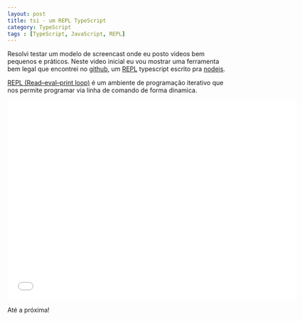 ```yaml
---
layout: post
title: tsi - um REPL TypeScript
category: TypeScript
tags : [TypeScript, JavaScript, REPL]
---
```


Resolvi testar um modelo de screencast onde eu posto videos bem pequenos e práticos. Neste video inicial eu vou mostrar uma ferramenta bem legal que encontrei no [github](https://github.com/qiemem/tsi), um [REPL](http://en.wikipedia.org/wiki/Read%E2%80%93eval%E2%80%93print_loop) typescript escrito pra [nodejs](http://nodejs.org/).

[REPL (Read–eval–print loop)](http://en.wikipedia.org/wiki/Read%E2%80%93eval%E2%80%93print_loop) é um ambiente de programação iterativo que nos permite programar via linha de comando de forma dinamica.

<iframe width="650" height="450" src="//www.youtube.com/embed/EW0rFjQGzXI" frameborder="0" allowfullscreen></iframe>

Até a próxima!